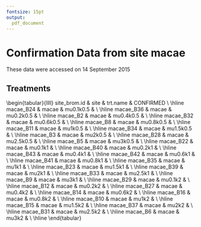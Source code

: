 ```yaml
---
fontsize: 15pt
output:
  pdf_document
---
```




# Confirmation Data from site **macae**

These data were accessed on 14 September 2015

## Treatments

\begin{tabular}{llll}
 site\_brom.id & site & trt.name & CONFIRMED \\ 
  \hline macae\_B24 & macae & mu0.1k0.5 &      \\ 
   \hline
macae\_B36 & macae & mu0.2k0.5 &      \\ 
   \hline
macae\_B2 & macae & mu0.4k0.5 &      \\ 
   \hline
macae\_B32 & macae & mu0.6k0.5 &      \\ 
   \hline
macae\_B8 & macae & mu0.8k0.5 &      \\ 
   \hline
macae\_B11 & macae & mu1k0.5 &      \\ 
   \hline
macae\_B34 & macae & mu1.5k0.5 &      \\ 
   \hline
macae\_B3 & macae & mu2k0.5 &      \\ 
   \hline
macae\_B28 & macae & mu2.5k0.5 &      \\ 
   \hline
macae\_B5 & macae & mu3k0.5 &      \\ 
   \hline
macae\_B22 & macae & mu0.1k1 &      \\ 
   \hline
macae\_B40 & macae & mu0.2k1 &      \\ 
   \hline
macae\_B43 & macae & mu0.4k1 &      \\ 
   \hline
macae\_B42 & macae & mu0.6k1 &      \\ 
   \hline
macae\_B41 & macae & mu0.8k1 &      \\ 
   \hline
macae\_B35 & macae & mu1k1 &      \\ 
   \hline
macae\_B23 & macae & mu1.5k1 &      \\ 
   \hline
macae\_B39 & macae & mu2k1 &      \\ 
   \hline
macae\_B33 & macae & mu2.5k1 &      \\ 
   \hline
macae\_B9 & macae & mu3k1 &      \\ 
   \hline
macae\_B29 & macae & mu0.1k2 &      \\ 
   \hline
macae\_B12 & macae & mu0.2k2 &      \\ 
   \hline
macae\_B27 & macae & mu0.4k2 &      \\ 
   \hline
macae\_B14 & macae & mu0.6k2 &      \\ 
   \hline
macae\_B16 & macae & mu0.8k2 &      \\ 
   \hline
macae\_B10 & macae & mu1k2 &      \\ 
   \hline
macae\_B15 & macae & mu1.5k2 &      \\ 
   \hline
macae\_B37 & macae & mu2k2 &      \\ 
   \hline
macae\_B31 & macae & mu2.5k2 &      \\ 
   \hline
macae\_B6 & macae & mu3k2 &      \\ 
   \hline
\end{tabular}

